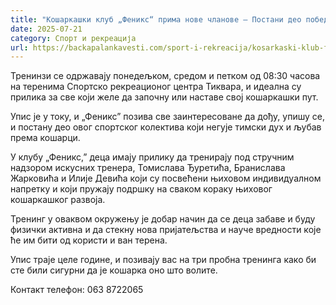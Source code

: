 ```yaml
---
title: "Кошаркашки клуб „Феникс“ прима нове чланове – Постани део победничке екипе"
date: 2025-07-21
category: Спорт и рекреација
url: https://backapalankavesti.com/sport-i-rekreacija/kosarkaski-klub-feniks-upis/
---
```


Тренинзи се одржавају понедељком, средом и петком од 08:30 часова на теренима Спортско рекреационог центра Тиквара, и идеална су прилика за све који желе да започну или наставе свој кошаркашки пут.

Упис је у току, и „Феникс” позива све заинтересоване да дођу, упишу се, и постану део овог спортског колектива који негује тимски дух и љубав према кошарци.

У клубу „Феникс,” деца имају прилику да тренирају под стручним надзором искусних тренера, Томислава Ђуретића, Бранислава Жарковића и Илије Девића који су посвећени њиховом индивидуалном напретку и који пружају подршку на сваком кораку њиховог кошаркашког развоја.

Тренинг у оваквом окружењу је добар начин да се деца забаве и буду физички активна и да стекну нова пријатељства и науче вредности које ће им бити од користи и ван терена.

Упис траје целе године, и позивају вас на три пробна тренинга како би сте били сигурни да је кошарка оно што волите.

Контакт телефон: 063 8722065
